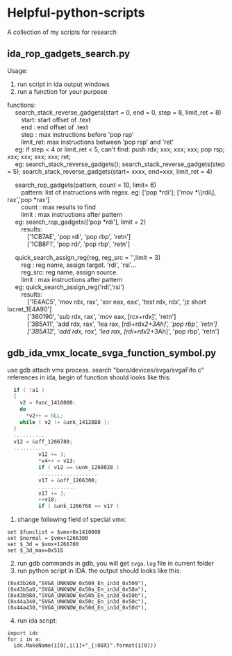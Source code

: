 # Helpful-python-scripts
A collection of my scripts for research

## ida_rop_gadgets_search.py
Usage:
1. run script in ida output windows
2. run a function for your purpose

functions:  
&emsp;	search_stack_reverse_gadgets(start = 0, end = 0, step = 8, limit_ret = 8)  
&emsp;&emsp;		start: start offset of .text  
&emsp;&emsp;		end  : end offset of .text  
&emsp;&emsp;		step : max instructions before 'pop rsp'  
&emsp;&emsp;		limit_ret: max instructions between 'pop rsp' and 'ret'  
&emsp;	eg: if step < 4 or limit_ret < 5, can't find: push rdx; xxx; xxx; xxx; pop rsp; xxx; xxx; xxx; xxx; ret;  
&emsp;	eg: search_stack_reverse_gadgets(); search_stack_reverse_gadgets(step = 5); search_stack_reverse_gadgets(start= xxxx, end=xxx, limit_ret = 4)  
  
&emsp;	search_rop_gadgets(pattern, count = 10, limit= 6)  
&emsp;&emsp;		pattern: list of instructions with regex. eg: ['pop *rdi']; ['mov *\\[rdi\\], rax','pop *rax']  
&emsp;&emsp;		count  : max results to find  
&emsp;&emsp;		limit  : max instructions after pattern  
&emsp;	eg: search_rop_gadgets(['pop *rdi'], limit = 2)   
&emsp;&emsp;		results:  
&emsp;&emsp;&emsp;			['1CB7AE', 'pop     rdi', 'pop     rbp', 'retn']  
&emsp;&emsp;&emsp;			['1CB8F1', 'pop     rdi', 'pop     rbp', 'retn']  

&emsp;	quick_search_assign_reg(reg, reg_src = '',limit = 3)  
&emsp;&emsp;		reg    : reg name, assign target. 'rdi', 'rsi'...  
&emsp;&emsp;		reg_src: reg name, assign source.  
&emsp;&emsp;		limit  : max instructions after pattern  
&emsp;	eg: quick_search_assign_reg('rdi','rsi')  
&emsp;&emsp;		results:  
&emsp;&emsp;&emsp;			['1E4AC5', 'mov     rdx, rax', 'xor     eax, eax', 'test    rdx, rdx', 'jz      short locret_1E4A90']  
&emsp;&emsp;&emsp;			['360190', 'sub     rdx, rax', 'mov     eax, [rcx+rdx]', 'retn']  
&emsp;&emsp;&emsp;			['3B5A11', 'add     rdx, rax', 'lea     rax, [rdi+rdx*2+3Ah]', 'pop     rbp', 'retn']  
&emsp;&emsp;&emsp;			['3B5A12', 'add     rdx, rax', 'lea     rax, [rdi+rdx*2+3Ah]', 'pop     rbp', 'retn']  

## gdb_ida_vmx_locate_svga_function_symbol.py
use gdb attach vmx process.
search "bora/devices/svga/svgaFifo.c" references in ida, begin of function should looks like this:
```c
  if ( !a1 )
  {
    v2 = func_1410000;
    do
      *v2++ = 0LL;
    while ( v2 != &unk_14128B8 );
  }
  ..........
  v12 = &off_1266780;
  ..........
          v12 += 3;
          *v4++ = v13;
          if ( v12 == &unk_1268028 )
          ...................
          v17 = &off_1266300;
          ............
          v17 += 3;
          ++v18;
          if ( &unk_1266768 == v17 )
```
1. change following field of special vmx:
```
set $funclist = $vmx+0x1410000 
set $normal = $vmx+1266300
set $_3d = $vmx+1266780
set $_3d_max=0x516
```
2. run gdb commands in gdb, you will get `svga.log` file in current folder
3. run python script in IDA. the output should looks like this:
```
(0x43b260,"SVGA_UNKNOW_0x509_En_in3d_0x509"),
(0x43b5a0,"SVGA_UNKNOW_0x50a_En_in3d_0x50a"),
(0x43b980,"SVGA_UNKNOW_0x50b_En_in3d_0x50b"),
(0x44a340,"SVGA_UNKNOW_0x50c_En_in3d_0x50c"),
(0x44a430,"SVGA_UNKNOW_0x50d_En_in3d_0x50d"),
```
4. run ida script:
```
import idc
for i in a:
  idc.MakeName(i[0],i[1]+"_{:08X}".format(i[0]))
```
